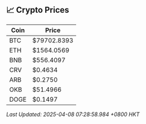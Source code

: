 ## 📈 Crypto Prices

| Coin | Price |
| ---- | ----- |
| BTC | $79702.8393 |
| ETH | $1564.0569 |
| BNB | $556.4097 |
| CRV | $0.4634 |
| ARB | $0.2750 |
| OKB | $51.4966 |
| DOGE | $0.1497 |

_Last Updated: 2025-04-08 07:28:58.984 +0800 HKT_